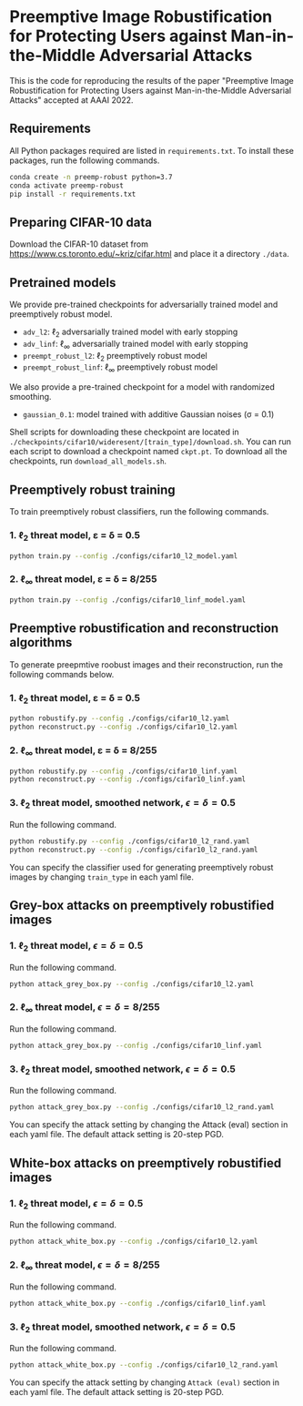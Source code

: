 # Preemptive Image Robustification for Protecting Users against Man-in-the-Middle Adversarial Attacks

This is the code for reproducing the results of the paper "Preemptive Image Robustification for Protecting Users against Man-in-the-Middle Adversarial Attacks" accepted at AAAI 2022.

## Requirements

All Python packages required are listed in `requirements.txt`. To install these packages, run the following commands.  

```bash
conda create -n preemp-robust python=3.7
conda activate preemp-robust
pip install -r requirements.txt
```

## Preparing CIFAR-10 data

Download the CIFAR-10 dataset from https://www.cs.toronto.edu/~kriz/cifar.html and place it a directory ```./data```.


## Pretrained models

We provide pre-trained checkpoints for adversarially trained model and preemptively robust model.

- ```adv_l2```: ℓ<sub>2</sub> adversarially trained model with early stopping
- ```adv_linf```: ℓ<sub>∞</sub>  adversarially trained model with early stopping
- ```preempt_robust_l2```: ℓ<sub>2</sub> preemptively robust model
- ```preempt_robust_linf```: ℓ<sub>∞</sub> preemptively robust model

We also provide a pre-trained checkpoint for a model with randomized smoothing.
- ```gaussian_0.1```: model trained with additive Gaussian noises (σ = 0.1)

Shell scripts for downloading these checkpoint are located in ```./checkpoints/cifar10/wideresent/[train_type]/download.sh```. You can run each script to download a checkpoint named ```ckpt.pt```. To download all the checkpoints, run ```download_all_models.sh```.


## Preemptively robust training

To train preemptively robust classifiers, run the following commands.

### 1. ℓ<sub>2</sub> threat model, ε = δ = 0.5

```bash
python train.py --config ./configs/cifar10_l2_model.yaml
```

### 2. ℓ<sub>∞</sub> threat model, ε = δ = 8/255

```bash
python train.py --config ./configs/cifar10_linf_model.yaml
```

## Preemptive robustification and reconstruction algorithms

To generate preepmtive roobust images and their reconstruction, run the following commands below.
### 1. ℓ<sub>2</sub> threat model, ε = δ = 0.5

```bash
python robustify.py --config ./configs/cifar10_l2.yaml
python reconstruct.py --config ./configs/cifar10_l2.yaml
```

### 2. ℓ<sub>∞</sub> threat model, ε = δ = 8/255

```bash
python robustify.py --config ./configs/cifar10_linf.yaml
python reconstruct.py --config ./configs/cifar10_linf.yaml
```

### 3. $\ell_2$ threat model, smoothed network, $\epsilon = \delta = 0.5$

Run the following command.
```bash
python robustify.py --config ./configs/cifar10_l2_rand.yaml
python reconstruct.py --config ./configs/cifar10_l2_rand.yaml
```
You can specify the classifier used for generating preemptively robust images by changing `train_type` in each yaml file.

## Grey-box attacks on preemptively robustified images

### 1. $\ell_2$ threat model, $\epsilon = \delta = 0.5$

Run the following command.
```bash
python attack_grey_box.py --config ./configs/cifar10_l2.yaml
```

### 2. $\ell_\infty$ threat model, $\epsilon = \delta = 8/255$

Run the following command.
```bash
python attack_grey_box.py --config ./configs/cifar10_linf.yaml
```

### 3. $\ell_2$ threat model, smoothed network, $\epsilon = \delta = 0.5$

Run the following command.
```bash
python attack_grey_box.py --config ./configs/cifar10_l2_rand.yaml
```

You can specify the attack setting by changing the Attack (eval) section in each yaml file. The default attack setting is 20-step PGD.

## White-box attacks on preemptively robustified images  

### 1. $\ell_2$ threat model, $\epsilon = \delta = 0.5$

Run the following command.
```bash
python attack_white_box.py --config ./configs/cifar10_l2.yaml
```

### 2. $\ell_\infty$ threat model, $\epsilon = \delta = 8/255$

Run the following command.
```bash
python attack_white_box.py --config ./configs/cifar10_linf.yaml
```  

### 3. $\ell_2$ threat model, smoothed network, $\epsilon = \delta = 0.5$

Run the following command.
```bash
python attack_white_box.py --config ./configs/cifar10_l2_rand.yaml
```

You can specify the attack setting by changing ```Attack (eval)``` section in each yaml file. The default attack setting is 20-step PGD.
